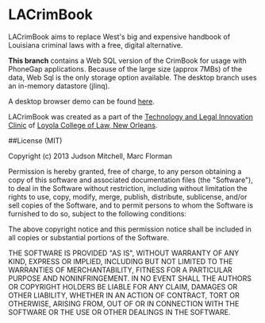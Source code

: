 LACrimBook
===============

LACrimBook aims to replace West's big and expensive handbook of Louisiana 
criminal laws with a free, digital alternative.

**This branch** contains a Web SQL version of the CrimBook for usage with PhoneGap applications.  Because of the
large size (approx 7MBs) of the data, Web Sql is the only storage option available.  The desktop branch uses
an in-memory datastore (jlinq).

A desktop browser demo can be found [here](http://judsonmitchell.github.io/LACrimBook/).

LACrimBook was created as a part of the [Technology and Legal Innovation Clinic](http://loyolalawtech.org) of [Loyola College of Law, New Orleans](http://law.loyno.edu).

##License (MIT)

Copyright (c) 2013 Judson Mitchell, Marc Florman

Permission is hereby granted, free of charge, to any person obtaining a copy of this software and associated documentation files (the "Software"), to deal in the Software without restriction, including without limitation the rights to use, copy, modify, merge, publish, distribute, sublicense, and/or sell copies of the Software, and to permit persons to whom the Software is furnished to do so, subject to the following conditions:

The above copyright notice and this permission notice shall be included in all copies or substantial portions of the Software.

THE SOFTWARE IS PROVIDED "AS IS", WITHOUT WARRANTY OF ANY KIND, EXPRESS OR IMPLIED, INCLUDING BUT NOT LIMITED TO THE WARRANTIES OF MERCHANTABILITY, FITNESS FOR A PARTICULAR PURPOSE AND NONINFRINGEMENT. IN NO EVENT SHALL THE AUTHORS OR COPYRIGHT HOLDERS BE LIABLE FOR ANY CLAIM, DAMAGES OR OTHER LIABILITY, WHETHER IN AN ACTION OF CONTRACT, TORT OR OTHERWISE, ARISING FROM, OUT OF OR IN CONNECTION WITH THE SOFTWARE OR THE USE OR OTHER DEALINGS IN THE SOFTWARE.
